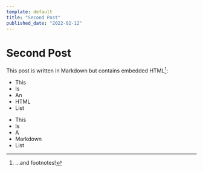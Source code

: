 ```yaml
---
template: default
title: "Second Post"
published_date: "2022-02-12"
---
```


# Second Post

This post is written in Markdown but contains embedded HTML[^1]:

<ul>
<li>This</li>
<li>Is</li>
<li>An</li>
<li>HTML</li>
<li>List</li>
</ul>

- This
- Is
- A
- Markdown
- List

[^1]: ...and footnotes!
